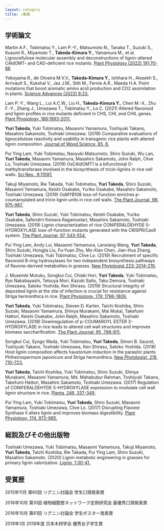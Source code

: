 ```yaml
---
layout: category
title: ✏️業績
---
```




## **学術論文**

Martin A.F., Tobimatsu Y., Lam P.-Y., Matsumoto N., Tanaka T., Suzuki S., Kusumi R., Miyamoto T., **Takeda-Kimura Y.**, Yamamura M., et al. Lignocellulose molecular assembly and deconstructions of lignin-altered CAldOMT- and CAD-deficient rice mutants. <a href="https://academic.oup.com/plphys/article/191/1/70/6705269"> Plant Physiolosy (2022) 191:70-86 </a>

Yokoyama R., de Oliveira M.V.V., **Takeda-Kimura Y.**, Ishihara H., Alseekh S., Arrivault S., Kukshal V., Jez J.M., Stitt M., Fernie A.R., Maeda H.A. Point mutations that boost aromatic amino acid production and CO2 assimilation in plants. <a href="http://dx.doi.org/10.1126/sciadv.abo3416"> Science Advances (2022) 8:23.</a>

Lam P.-Y., Wang L., Lui A.C.W., Liu H., **Takeda-Kimura Y.**, Chen M.-X., Zhu F.-Y., Zhang J., Umezawa T., Tobimatsu Y., Lo C. (2021) Altered flavonoid and lignin profiles in rice mutants deficient in CHS, CHI, and CHIL genes. <a href="http://dx.doi.org/10.1093/plphys/kiab606">Plant Physiology, 188:1993-2011.</a>

**Yuri Takeda**, Yuki Tobimatsu, Masaomi Yamamura, Toshiyuki Takano, Masahiro Sakamoto, Toshiaki Umezawa. (2019) Comparative evaluations of lignocellulose reactivity and usability in transgenic rice plants with altered lignin composition. <a href="http://dx.doi.org/10.1186/s10086-019-1784-6">Journal of Wood Science, 65, 6.</a>

Pui Ying Lam, Yuki Tobimatsu, Naoyuki Matsumoto, Shiro Suzuki, Wu Lan, **Yuri Takeda**, Masaomi Yamamura, Masahiro Sakamoto, John Ralph, Clive Lo, Toshiaki Umezawa. (2019) OsCAldOMT1 is a bifunctional O-methyltransferase involved in the biosynthesis of tricin-lignins in rice cell walls. <a href="https://www.nature.com/articles/s41598-019-47957-0">Sci Rep., 9:11597. </a> 

Takuji Miyamoto, Rie Takada, Yuki Tobimatsu, **Yuri Takeda**, Shiro Suzuki, Masaomi Yamamura, Keishi Osakabe, Yuriko Osakabe, Masahiro Sakamoto, Toshiaki Umezawa. (2019) OsMYB108 loss-of-function enriches p-coumaroylated and tricin lignin units in rice cell walls. <a href="http://dx.doi.org/10.1111/tpj.14290">The Plant Journal, 98: 975-987.</a>

**Yuri Takeda**, Shiro Suzuki, Yuki Tobimatsu, Keishi Osakabe, Yuriko Osakabe, Safendrri Komara Ragamustari, Masahiro Sakamoto, Toshiaki Umezawa. (2019) Lignin characterization of rice CONIFERALDEHYDE 5-HYDROXYLASE loss-of-function mutants generated with the CRISPR/Cas9 system. <a href="http://dx.doi.org/10.1111/tpj.14141">The Plant Journal, 97, 543-554.</a> 

Pui Ying Lam, Andy Lui, Masaomi Yamamura, Lanxiang Wang, **Yuri Takeda**, Shiro Suzuki, Hongjia Liu, Fu-Yuan Zhu, Mo-Xian Chen, Jian-Hua Zhang, Toshiaki Umezawa, Yuki Tobimatsu, Clive Lo. (2019) Recruitment of specific flavonoid B-ring hydroxylases for two independent biosynthesis pathways of flavone-derived metabolites in grasses. <a href="http://dx.doi.org/10.1111/nph.15795">New Phytologist 223: 2014-219.</a> 

J. Musembi Mutuku, Songkui Cui, Chiaki Hori, **Yuri Takeda**, Yuki Tobimatsu, Ryo Nakabayashi, Tetsuya Mori, Kazuki Saito, Taku Demura, Toshiaki Umezawa, Satoko Yoshida, Ken Shirasu. (2019) Structural integrity of deposited lignin at the site of infection is crucial for resistance against Striga hermonthica in rice. <a href="http://dx.doi.org/10.1104/pp.18.01133">Plant Physiology, 179: 1796-1809.</a> 

**Yuri Takeda**, Yuki Tobimatsu, Steven D. Karlen, Taichi Koshiba, Shiro Suzuki, Masaomi Yamamura, Shinya Murakami, Mai Mukai, Takefumi Hattori, Keishi Osakabe, John Ralph, Masahiro Sakamoto, Toshiaki Umezawa. (2018) Downregulation of p-COUMAROYL ESTER 3-HYDROXYLASE in rice leads to altered cell wall structures and improves biomass saccharification. <a href="http://dx.doi.org/10.1111/tpj.13988">The Plant Journal, 95, 796–811.</a> 

Songkui Cui, Syogo Wada, Yuki Tobimatsu, **Yuri Takeda**, Simon B. Saucet, Toshiyuki Takano, Toshiaki Umezawa, Ken Shirasu, Satoko Yoshida. (2018) Host lignin composition affects haustorium induction in the parasitic plants Phtheirospermum japonicum and Striga hermonthica. <a href="http://dx.doi.org/10.1111/nph.15033">New Phytologist, 218, 710–723.</a>

**Yuri Takeda**, Taichi Koshiba, Yuki Tobimatsu, Shiro Suzuki, Shinya Murakami, Masaomi Yamamura, Md. Mahabubur Rahman, Toshiyuki Takano, Takefumi Hattori, Masahiro Sakamoto, Toshiaki Umezawa. (2017) Regulation of CONIFERALDEHYDE 5-HYDROXYLASE expression to modulate cell wall lignin structure in rice. <a href="https://link.springer.com/article/10.1007/s00425-017-2692-x">Planta, 246, 337-349.</a>

Pui Ying Lam, Yuki Tobimatsu, **Yuri Takeda**, Shiro Suzuki, Masaomi Yamamura, Toshiaki Umezawa, Clive Lo. (2017) Disrupting Flavone Synthase II alters lignin and improves biomass digestibility. <a href="http://dx.doi.org/10.1104/pp.16.01973">Plant Physiology, 174, 972–985.</a>

## **総説及びその他出版物**

Toshiaki Umezawa, Yuki Tobimatsu, Masaomi Yamamura, Takuji Miyamoto, **Yuri Takeda**, Taichi Koshiba, Rie Takada, Pui Ying Lam, Shiro Suzuki, Masahiro Sakamoto. (2020) Lignin metabolic engineering in grasses for primary lignin valorization. <a href="https://doi.org/10.2524/jtappij.74.1067">Lignin, 1:30-41.</a>

## **受賞歴**

2015年11⽉ 	第60回 リグニン討論会 学生口頭発表賞

2016年10⽉ 	第10回 植物細胞壁ネットワーク定例研究会 最優秀口頭発表賞

2016年10⽉ 	第61回 リグニン討論会 学生ポスター発表賞

2019年1⽉ 	2018年度 ⽇本⽊材学会 優秀⼥⼦学⽣賞

